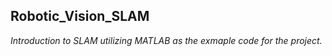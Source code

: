 ## Robotic_Vision_SLAM
*Introduction to SLAM utilizing MATLAB as the exmaple code for the project.*


